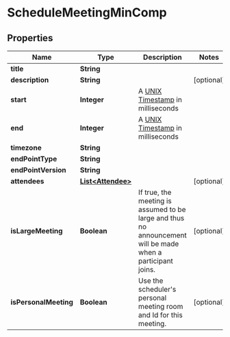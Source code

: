 
# ScheduleMeetingMinComp

## Properties
Name | Type | Description | Notes
------------ | ------------- | ------------- | -------------
**title** | **String** |  | 
**description** | **String** |  |  [optional]
**start** | **Integer** | A [UNIX Timestamp](https://currentmillis.com/) in milliseconds | 
**end** | **Integer** | A [UNIX Timestamp](https://currentmillis.com/) in milliseconds | 
**timezone** | **String** |  | 
**endPointType** | **String** |  | 
**endPointVersion** | **String** |  | 
**attendees** | [**List&lt;Attendee&gt;**](Attendee.md) |  |  [optional]
**isLargeMeeting** | **Boolean** | If true, the meeting is assumed to be large and thus no announcement will be made when a participant joins. |  [optional]
**isPersonalMeeting** | **Boolean** | Use the scheduler&#39;s personal meeting room and Id for this meeting. |  [optional]



